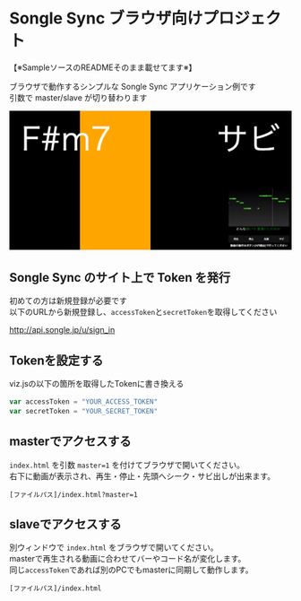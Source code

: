 # Songle Sync ブラウザ向けプロジェクト
【※SampleソースのREADMEそのまま載せてます※】

ブラウザで動作するシンプルな Songle Sync アプリケーション例です  
引数で master/slave が切り替わります

![Songle Sync Browser](ss.png "Songle Sync Browser")

## Songle Sync のサイト上で Token を発行

初めての方は新規登録が必要です  
以下のURLから新規登録し、`accessToken`と`secretToken`を取得してください

http://api.songle.jp/u/sign_in

## Tokenを設定する

viz.jsの以下の箇所を取得したTokenに書き換える

```javascript
var accessToken = "YOUR_ACCESS_TOKEN"
var secretToken = "YOUR_SECRET_TOKEN"
```

## masterでアクセスする

`index.html` を引数 `master=1` を付けてブラウザで開いてください。  
右下に動画が表示され、再生・停止・先頭へシーク・サビ出しが出来ます。  

```
[ファイルパス]/index.html?master=1
```

## slaveでアクセスする

別ウィンドウで `index.html` をブラウザで開いてください。  
masterで再生される動画に合わせてバーやコード名が変化します。  
同じ`accessToken`であれば別のPCでもmasterに同期して動作します。

```
[ファイルパス]/index.html
```
